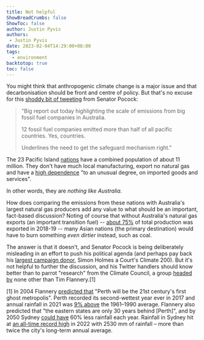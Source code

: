 ```yaml
---
title: Not helpful
ShowBreadCrumbs: false
ShowToc: false
author: Justin Pyvis
authors: 
 - Justin Pyvis
date: 2023-02-04T14:29:00+08:00
tags:
  - environment
backtotop: true
toc: false
---
```

You might think that anthropogenic climate change is a major issue and that decarbonisation should be front and centre of policy. But that's no excuse for this [shoddy bit of tweeting](https://twitter.com/DavidPocock/status/1621414861451456516) from Senator Pocock:

> "Big report out today highlighting the scale of emissions from big fossil fuel companies in Australia.
> 
> 12 fossil fuel companies emitted more than half of all pacific countries. Yes, countries.
> 
> Underlines the need to get the safeguard mechanism right."

The 23 Pacific Island [nations](https://en.wikipedia.org/wiki/List_of_Oceanian_countries_by_population) have a combined population of about 11 million. They don't have much local manufacturing, export no natural gas and have a [high dependence](https://nautilus.org/trade-and-environment/pacific-islands-economies-trade-patterns-and-some-observations-on-trade-policy-issues-4/) "to an unusual degree, on imported goods and services".

In other words, they are *nothing like Australia*.

How does comparing the emissions from these nations with Australia's largest natural gas producers add any value to what should be an important, fact-based discussion? Noting of course that without Australia's natural gas exports (an important transition fuel) -- [about 75%](https://www.ga.gov.au/digital-publication/aecr2021/gas) of total production was exported in 2018-19 -- many Asian nations (the primary destination) would have to burn something *even dirtier* instead, such as coal.

The answer is that it doesn't, and Senator Pocock is being deliberately misleading in an effort to push his political agenda (and perhaps pay back his [largest campaign donor](https://www.canberratimes.com.au/story/8067709/the-war-chest-which-helped-a-rugby-star-blast-zed-seselja-out-of-parliament/), Simon Holmes a Court's Climate 200). But it's not helpful to further the discussion, and his Twitter handlers should know better than to parrot "research" from the Climate Council, a group [headed by](https://www.abc.net.au/local/archives/landline/content/2006/s1844398.htm) none other than Tim Flannery.[1]

[1] In 2004 Flannery [predicted that](https://www.smh.com.au/environment/sydneys-future-eaten-the-flannery-prophecy-20040519-gdiyd2.html) "Perth will be the 21st century's first ghost metropolis". Perth recorded its second-wettest year ever in 2017 and annual rainfall in 2021 was [9% above](http://www.bom.gov.au/climate/current/annual/wa/summary.shtml) the 1961–1990 average. Flannery also predicted that "the eastern states are only 30 years behind [Perth]", and by 2050 Sydney [could have](https://www.smh.com.au/environment/sydneys-future-eaten-the-flannery-prophecy-20040519-gdiyd2.html) 60% less rainfall each year. Rainfall in Sydney hit at [an all-time record high](https://www.news.com.au/technology/environment/sydney-set-to-break-stunning-weather-record-after-lengthy-streak-of-no-hot-days/news-story/bad3fcb1711dea948399ba491277620e) in 2022 with 2530 mm of rainfall – more than twice the city's long-term annual average.